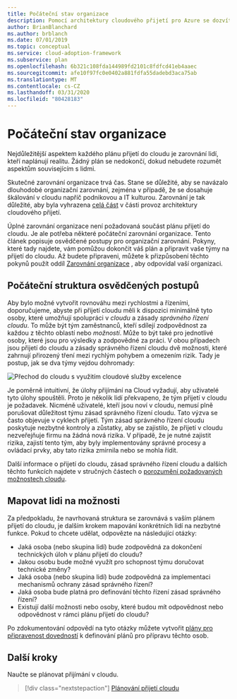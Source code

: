```yaml
---
title: Počáteční stav organizace
description: Pomocí architektury cloudového přijetí pro Azure se dozvíte, jak dokončit počáteční zarovnání organizace a připravit vaše týmy na přijetí do cloudu.
author: BrianBlanchard
ms.author: brblanch
ms.date: 07/01/2019
ms.topic: conceptual
ms.service: cloud-adoption-framework
ms.subservice: plan
ms.openlocfilehash: 6b321c108fda144989fd2101c8fdfcd41eb4aaec
ms.sourcegitcommit: afe10f97fc0e0402a881fdfa55dadebd3aca75ab
ms.translationtype: MT
ms.contentlocale: cs-CZ
ms.lasthandoff: 03/31/2020
ms.locfileid: "80428183"
---
```

# <a name="initial-organization-alignment"></a>Počáteční stav organizace

Nejdůležitější aspektem každého plánu přijetí do cloudu je zarovnání lidí, kteří naplánují realitu. Žádný plán se nedokončí, dokud nebudete rozumět aspektům souvisejícím s lidmi.

Skutečné zarovnání organizace trvá čas. Stane se důležité, aby se navázalo dlouhodobé organizační zarovnání, zejména v případě, že se dosahuje škálování v cloudu napříč podnikovou a IT kulturou. Zarovnání je tak důležité, aby byla vyhrazena [celá část](../organize/index.md) v části provoz architektury cloudového přijetí.

Úplné zarovnání organizace není požadovaná součást plánu přijetí do cloudu. Je ale potřeba některé počáteční zarovnání organizace. Tento článek popisuje osvědčené postupy pro organizační zarovnání. Pokyny, které tady najdete, vám pomůžou dokončit váš plán a připravit vaše týmy na přijetí do cloudu. Až budete připraveni, můžete k přizpůsobení těchto pokynů použít oddíl [Zarovnání organizace](../organize/index.md) , aby odpovídal vaší organizaci.

## <a name="initial-best-practice-structure"></a>Počáteční struktura osvědčených postupů

Aby bylo možné vytvořit rovnováhu mezi rychlostmi a řízeními, doporučujeme, abyste při přijetí cloudu měli k dispozici minimálně tyto osoby, které umožňují spolupráci v *cloudu* a zásady *správného řízení cloudu*. To může být tým zaměstnanců, kteří sdílejí zodpovědnost za každou z těchto oblastí nebo *možností*. Může to být také pro jednotlivé osoby, které jsou pro výsledky a zodpovědné za práci. V obou případech jsou přijetí do cloudu a zásady správného řízení cloudu dvě možnosti, které zahrnují přirozený tření mezi rychlým pohybem a omezením rizik. Tady je postup, jak se dva týmy vejdou dohromady:

![Přechod do cloudu s využitím cloudové služby excelence](../_images/ready/org-ready-best-practice.png)

Je poměrně intuitivní, že úlohy přijímání na Cloud vyžadují, aby uživatelé tyto úlohy spouštěli. Proto je několik lidí překvapeno, že tým přijetí v cloudu je požadavek. Nicméně uživatelé, kteří jsou noví v cloudu, nemusí plně porušovat důležitost týmu zásad správného řízení cloudu. Tato výzva se často objevuje v cyklech přijetí. Tým zásad správného řízení cloudu poskytuje nezbytné kontroly a zůstatky, aby se zajistilo, že přijetí v cloudu nezveřejňuje firmu na žádná nová rizika. V případě, že je nutné zajistit rizika, zajistí tento tým, aby byly implementovány správné procesy a ovládací prvky, aby tato rizika zmírnila nebo se mohla řídit.

Další informace o přijetí do cloudu, zásad správného řízení cloudu a dalších těchto funkcích najdete v stručných částech o [porozumění požadovaných možnostech cloudu](../organize/index.md?#understand-required-cloud-capabilities).

## <a name="map-people-to-capabilities"></a>Mapovat lidi na možnosti

Za předpokladu, že navrhovaná struktura se zarovnává s vaším plánem přijetí do cloudu, je dalším krokem mapování konkrétních lidí na nezbytné funkce. Pokud to chcete udělat, odpovězte na následující otázky:

- Jaká osoba (nebo skupina lidí) bude zodpovědná za dokončení technických úloh v plánu přijetí do cloudu?
- Jakou osobu bude možné využít pro schopnost týmu doručovat technické změny?
- Jaká osoba (nebo skupina lidí) bude zodpovědná za implementaci mechanismů ochrany zásad správného řízení?
- Jaká osoba bude platná pro definování těchto řízení zásad správného řízení?
- Existují další možnosti nebo osoby, které budou mít odpovědnost nebo odpovědnost v rámci plánu přijetí do cloudu?

Po zdokumentování odpovědí na tyto otázky můžete vytvořit [plány pro připravenost dovedností](./adapt-roles-skills-processes.md) k definování plánů pro přípravu těchto osob.

## <a name="next-steps"></a>Další kroky

Naučte se plánovat přijímání v cloudu.

> [!div class="nextstepaction"]
> [Plánování přijetí cloudu](./plan-intro.md)
